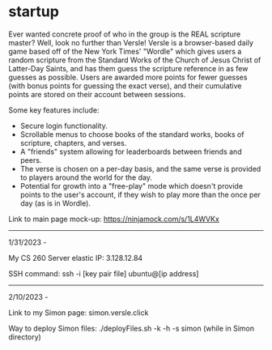 # startup
Ever wanted concrete proof of who in the group is the REAL scripture master? Well, look no further than Versle!
Versle is a browser-based daily game based off of the New York Times' "Wordle" which gives users a random scripture
from the Standard Works of the Church of Jesus Christ of Latter-Day Saints, and has them guess the scripture
reference in as few guesses as possible. Users are awarded more points for fewer guesses (with bonus points for
guessing the exact verse), and their cumulative points are stored on their account between sessions.

Some key features include:
- Secure login functionality.
- Scrollable menus to choose books of the standard works, books of scripture, chapters, and verses.
- A "friends" system allowing for leaderboards between friends and peers.
- The verse is chosen on a per-day basis, and the same verse is provided to players around the world for the day.
- Potential for growth into a "free-play" mode which doesn't provide points to the user's account, if they wish
  to play more than the once per day (as is in Wordle).

Link to main page mock-up: https://ninjamock.com/s/1L4WVKx

------------------------------------------------------------------------------------------------------------------

1/31/2023 - 

My CS 260 Server elastic IP: 3.128.12.84

SSH command: ssh -i [key pair file] ubuntu@[ip address]

------------------------------------------------------------------------------------------------------------------

2/10/2023 - 

Link to my Simon page: simon.versle.click

Way to deploy Simon files:
./deployFiles.sh -k <yourpemkey> -h <yourdomain> -s simon (while in Simon directory)
